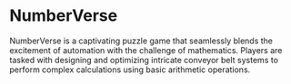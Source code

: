 # NumberVerse
NumberVerse is a captivating puzzle game that seamlessly blends the excitement of automation with the challenge of mathematics. Players are tasked with designing and optimizing intricate conveyor belt systems to perform complex calculations using basic arithmetic operations.
